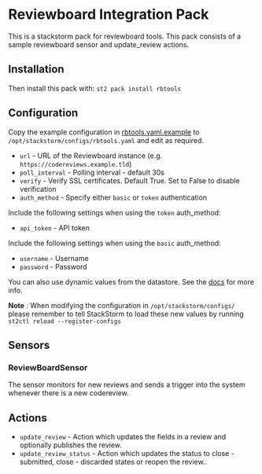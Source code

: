 # Reviewboard Integration Pack

This is a stackstorm pack for reviewboard tools. This pack consists of a sample reviewboard sensor and update_review actions.

## Installation

Then install this pack with: `st2 pack install rbtools`

## Configuration

Copy the example configuration in [rbtools.yaml.example](./rbtools.yaml.example)
to `/opt/stackstorm/configs/rbtools.yaml` and edit as required.

* ``url`` - URL of the Reviewboard instance (e.g. ``https://codereviews.example.tld``)
* ``poll_interval`` - Polling interval - default 30s
* ``verify`` - Verify SSL certificates. Default True. Set to False to disable verification
* ``auth_method`` - Specify either `basic` or `token` authentication

Include the following settings when using the `token` auth_method:
* ``api_token`` - API token

Include the following settings when using the `basic` auth_method:
* ``username`` - Username
* ``password`` - Password

You can also use dynamic values from the datastore. See the
[docs](https://docs.stackstorm.com/reference/pack_configs.html) for more info.

**Note** : When modifying the configuration in `/opt/stackstorm/configs/` please
           remember to tell StackStorm to load these new values by running
           `st2ctl reload --register-configs`

## Sensors

### ReviewBoardSensor

The sensor monitors for new reviews  and sends a trigger into the system whenever there is a new codereview.

## Actions

* ``update_review`` - Action which updates the fields in a review and optionally publishes the review.
* ``update_review_status`` - Action which updates the status to close - submitted, close - discarded states or reopen the review..

